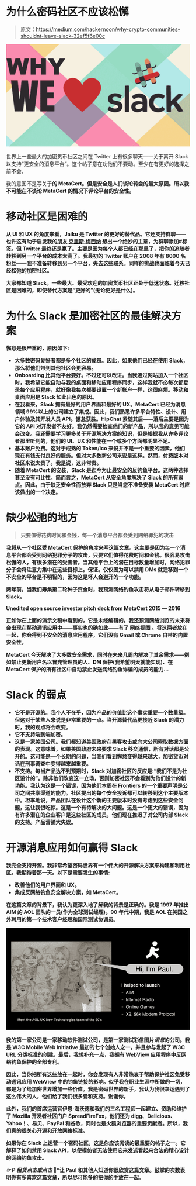 # 为什么密码社区不应该松懈

> 原文：<https://medium.com/hackernoon/why-crypto-communities-shouldnt-leave-slack-32ef5f6e00c>

![](img/5ca58ee973fe4fecaa2c086f452a379e.png)

世界上一些最大的加密货币社区之间在 Twitter 上有很多聊天——关于离开 Slack 以支持“更安全的消息平台”。这个帖子意在劝他们不要动。至少在有更好的选择之前不会。

我的意图不是写关于[](http://slacksecurity.metacert.com)**的 MetaCert。但是安全是人们谈论转会的最大原因。所以我不可能在不谈论 MetaCert 的情况下评论平台的安全性。**

# **移动社区是困难的**

**从 UI 和 UX 的角度来看，Jaiku 是 Twitter 的更好的替代品。它还支持群聊——也许这有助于启发我的朋友 [**克里斯·梅西纳**](https://twitter.com/chrismessina) 想出一个绝妙的主意，为群聊添加#标签。但 Twitter 最终还是赢了。主要是因为每个人都已经在那里了，把你的追随者转移到另一个平台的成本太高了。我最初的 Twitter 账户在 2008 年有 8000 名粉丝——我不准备转移到另一个平台，失去这些联系。同样的挑战也面临着今天已经松弛的加密社区。**

**大家都知道 Slack。一些最大、最受欢迎的加密货币社区正处于低迷状态。迁移社区是困难的，即使替代方案是“更好的”(无论更好是什么)。**

# **为什么 Slack 是加密社区的最佳解决方案**

**懈怠是很严重的，原因如下:**

*   **大多数密码爱好者都是多个社区的成员。因此，如果他们已经在使用 Slack，那么将他们带到其他社区会更容易。**
*   **Onboarding 比其他平台要好。不过还可以改进。当我通过网站加入一个社区时，我希望它能自动与我的桌面和移动应用程序同步，这样我就不必每次都登录每个应用程序，就好像我每次都要设置一个新帐户一样，这很麻烦。移动和桌面应用是 Slack 如此出色的原因。**
*   **在我看来，Slack 拥有最好的用户界面和最好的 UX。MetaCert 已经为消息领域 99%以上的公司建立了集成。因此，我们熟悉许多平台特性、设计、用户体验及其开发人员 API。懈怠获胜。HipChat 紧随其后——落后主要是因为它的 API 对开发者不友好。我仍然需要检查他们的新产品，所以我的意见可能会改变。我还需要学习更多关于开源解决方案的知识，但是根据我从许多评论者那里听到的，他们的 UI、UX 和性能在一个或多个方面都明显不足。**
*   **基本账户免费。这对于成熟的 Token/ico 来说并不是一个重要的因素，他们现在有钱支付良好的服务。但对大多数新公司来说是这样。然而，付费版本对社区来说太贵了。我是说，这非常贵。**
*   **随着 MetaCert 的安装，Slack 是迄今为止最安全的反钓鱼平台。这两种选择甚至没有可比性。简而言之，MetaCert 从安全角度解决了 Slack 的所有弱点。因此，由于缺乏安全性而放弃 Slack 只是当您不准备安装 MetaCert 时应该做出的一个决定。**

# **缺少松弛的地方**

> **只要值得花费时间和金钱，每一个消息平台都会受到网络罪犯的攻击**

**我将从一个社区受 MetaCert 保护的角度来写这篇文章。这主要是因为**每一个**消息平台都会受到网络犯罪分子的攻击，只要它们值得花费时间和金钱。很容易攻击松懈的人，有很多潜在的受害者。当其他平台上的潜在目标数量增加时，网络犯罪分子会将注意力集中在这些目标上。保证。仅仅因为可以禁用 DMs 就迁移到一个不安全的平台是不明智的，因为这是坏人会避开的一个功能。**

**两年前，当我们筹集第二轮种子资金时，我预测网络钓鱼攻击将从电子邮件转移到 Slack。**

**Unedited open source investor pitch deck from MetaCert 2015 — 2016**

**正如你在上面的演示文稿中看到的，它是未经编辑的。我还预测网络浏览的未来将会出现在移动通讯应用中——事实也的确如此——有了 [**网络视图**](/@Paul__Walsh/how-webview-could-leave-crypto-enthusiasts-exposed-to-hackers-8b3c4866fe24) 。将这两者放在一起，你会得到不安全的消息应用程序，它们没有 Gmail 或 Chrome 自带的内置安全性。**

**MetaCert 今天解决了大多数安全需求，同时在未来几周内解决了其余需求——例如禁止更新用户名以冒充管理员的人、DM 保护(我希望明天就能实现)、在 MetaCert 保护的所有社区中自动禁止发送网络钓鱼诈骗的成员的能力...**

# **Slack 的弱点**

*   **它不是开源的。我个人不在乎，因为产品的价值比这个事实重要一个数量级。但这对于某些人来说是非常重要的一点。当开源替代品更接近 Slack 的潜力时，我的观点将会改变。**
*   **它不支持端到端加密。**
*   **这是一家美国公司。我们都知道美国政府在黑客攻击或向大公司索取数据方面的表现。这意味着，如果美国政府未来要求 Slack 移交通信，所有对话都是公开的。这可能是一个长期的问题，当我们看到懈怠变得越来越大，加密货币对话在刑事调查中变得越来越重要。**
*   **不支持。每当产品达不到预期时，Slack 对加密社区的反应是:“我们不是为社区设计的”。除非他们改变这一立场，否则加密社区不会看到为他们设计的新功能。我认为这是一个错误，因为他们本周在 Frontiers 的一个重要声明是公司之间共享渠道的能力。社区提出的每个安全投诉都可以转移到这个主要版本中。坦率地说，产品团队在设计这个新的主要版本时没有考虑到这些安全问题，这让我很吃惊。这是一个有待解决的大问题。这是一个更大的错误，因为有许多潜在的企业客户是这些社区的成员，他们现在推迟了对公司内部 Slack 的支持。产品营销大失误。**

# **开源消息应用如何赢得 Slack**

**我完全支持开源。我非常希望密码世界有一个伟大的开源解决方案来构建和利用社区。我期待着那一天。以下是需要发生的事情:**

*   **改善他们的用户界面和 UX。**
*   **集成反网络钓鱼安全解决方案，如 MetaCert。**

**在这篇文章的背景下，我认为更深入地了解我的背景是正确的。我是 1997 年推出 AIM 的 AOL 团队的一员(作为全球测试经理)。90 年代中期，我是 AOL 在美国之外聘用的第一个技术客户经理和国际测试协调员。**

**![](img/a5bc402ffc9f753dde351e880a4dc5e3.png)**

**我的第一家公司是一家移动软件测试公司，是第一家测试彩信图片*消息*的公司。我是 W3C Mobile Web Initiative 最初的七个创始人之一，并且参与发起了 W3C URL 分类标准的创建。最后，我想补充一点，我拥有 WebView 应用程序中反网络钓鱼保护的全部专利。**

**因此，当你把所有这些放在一起时，你会发现有人非常热衷于帮助保护社区免受移动通讯应用 WebView 中的钓鱼链接的影响。似乎我在职业生涯中所做的一切，都是为了给加密世界增加一些价值。我是密码世界的新手，我认为我很幸运遇到了这么伟大的人，他们给了我们很多爱和支持。谢谢你。**

**此外，我们的首席运营官伊恩·海沃德和我们的三名工程师一起建立、资助和维护了 Mozilla 开发者社区门户 SpreadFireFox，他们还为 digg、Delicious、Yahoo！、易贝、PayPal 和谷歌，同时也是火狐浏览器的重要贡献者。所以，我们真的很关心开源和开放网络标准。**

**如果你在 Slack 上运营一个密码社区，这是你应该阅读的最重要的帖子之一。它解释了如何禁用 Slack API，以便模仿者无法使用它来发送看起来合法的精心设计的网络钓鱼攻击。**

***☞ P* ***租赁点击或点击*** 👏“让 Paul 和其他人知道你很欣赏这篇文章。鼓掌的次数表明你有多喜欢这篇文章，所以尽可能多的把你的手放在一起。**